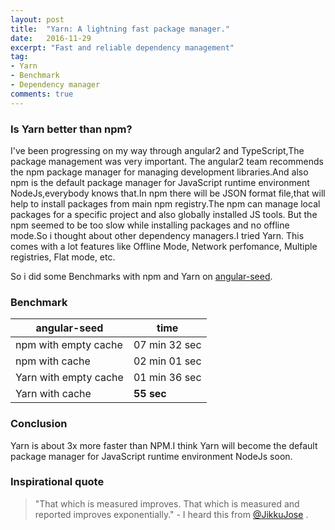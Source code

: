 ```yaml
---
layout: post
title:  "Yarn: A lightning fast package manager."
date:   2016-11-29
excerpt: "Fast and reliable dependency management"
tag:
- Yarn
- Benchmark
- Dependency manager
comments: true
---
```


### Is Yarn better than npm?
<p> I've been progressing on my way through angular2 and TypeScript,The package management was very important.
The angular2 team recommends the npm package manager for managing development libraries.And also npm is the default
package manager for JavaScript runtime environment NodeJs,everybody knows that.In npm there will be JSON format file,that will help to
install packages from main npm registry.The npm can manage local packages for a specific project and also globally installed JS tools.
But the npm seemed to be too slow while installing packages and no offline mode.So i thought about other dependency managers.I tried Yarn.
This comes with a lot features like Offline Mode, Network perfomance, Multiple registries, Flat mode, etc.</p>
  So i did some Benchmarks with npm and Yarn on <a href="https://github.com/mgechev/angular-seed">angular-seed</a>.

### Benchmark

| angular-seed          | time          |
|-----------------------|---------------|
| npm with empty cache  | 07 min 32 sec |
| npm with cache        | 02 min 01 sec |
| Yarn with empty cache | 01 min 36 sec |
| Yarn with cache       | <b>55 sec</b> |

### Conclusion
Yarn is about 3x more faster than NPM.I think Yarn will become  the default package manager for JavaScript runtime environment NodeJs soon.


### Inspirational quote

> "That which is measured improves. That which is measured and reported improves exponentially." - I heard this from <a href="https://twitter.com/JikkuJose"> @JikkuJose</a> .
